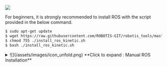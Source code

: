 ![](/assets/images/platform/openmanipulator_p/logo_ros.png)

For beginners, it is strongly recommended to install ROS with the script provided in the below command.


```bash
$ sudo apt-get update
$ wget https://raw.githubusercontent.com/ROBOTIS-GIT/robotis_tools/master/install_ros_kinetic.sh
$ chmod 755 ./install_ros_kinetic.sh
$ bash ./install_ros_kinetic.sh
```

<details>
<summary>
![](/assets/images/icon_unfold.png) **Click to expand : Manual ROS Installation**
</summary>
Please be aware that this manual installation takes a lot more time than installing with the script, but allows flexible choice of package installation. **This instruction is not recommended for the beginners.**  
Below instruction is based on [the official ROS Kinetic installation guide](http://wiki.ros.org/kinetic/Installation/Ubuntu).

1. Setup the sources.list
```bash
$ sudo sh -c 'echo "deb http://packages.ros.org/ros/ubuntu $(lsb_release -sc) main" > /etc/apt/sources.list.d/ros-latest.list'
```

2. Set up the keys
```bash
$ sudo apt-get install curl
$ curl -s https://raw.githubusercontent.com/ros/rosdistro/master/ros.asc | sudo apt-key add -
```

3. Install ROS
```bash
$ sudo apt-get update
$ sudo apt-get install ros-kinetic-desktop-full
```

4. Dependencies for building packages
```bash
$ sudo apt-get install python-rosdep python-rosinstall python-rosinstall-generator python-wstool build-essential
```

5. Initialize rosdep
```bash
$ sudo apt-get install python-rosdep
$ sudo rosdep init
$ rosdep update
```

6. ROS Environment setup  
Please do **NOT** enter below commands if you have installed ROS with the script file.  
The `install_ros_kinetic.sh` script file automatically configures the basic ROS environment.
```bash
$ sudo apt-get install git
$ mkdir -p ~/catkin_ws/src
$ echo "source /opt/ros/kinetic/setup.bash" >> ~/.bashrc
$ source ~/.bashrc
$ catkin_init_workspace
$ cd ~/catkin_ws && catkin_make
$ echo "source ~/catkin_ws/devel/setup.bash" >> ~/.bashrc
$ echo "export ROS_MASTER_URI=http://localhost:11311" >> ~/.bashrc
$ echo "export ROS_HOSTNAME=localhost" >> ~/.bashrc
$ source ~/.bashrc
```
</details>
